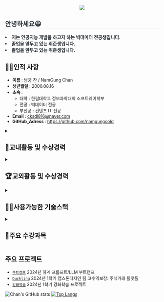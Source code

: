 <div align= "center">
    <img src="https://capsule-render.vercel.app/api?type=waving&color=d77dde&height=180&text=Welcome%20to%20Chan`s%20Github👋&animation=&fontColor=ffffff&fontSize=50" />
    </div>
    <div style="text-align: left;"> 
    <h2 style="border-bottom: 1px solid #d8dee4; color: #282d33;"> 안녕하세요😀 </h2>  
    <div style="font-weight: 700; font-size: 15px; text-align: left; color: #282d33;"> <li> 저는 인공지능 개발을 하고자 하는 빅데이터 전공생입니다.</li><li> 졸업을 앞두고 있는 취준생입니다. <li> 졸업을 앞두고 있는 취준생입니다.</div> 
    </div>
    
    
 
## 🧑‍🎓인적&nbsp;사항
- **이름** : 남궁 찬 / NamGung Chan <br>
- **생년월일** : 2000.08.16<br>
- **소속** : <br>
  - 대학 : 한림대학교 정보과학대학 소프트웨어학부<br>
  - 전공 : 빅데이터 전공 <br>
  - 부전공 : 컨텐츠 IT 전공 <br>
- **Email** : cksdl816@naver.com
- **GitHub_Adress** : https://github.com/namgungcold


<details>
  <summary><h2>🏫교내활동 및 수상경력</h2></summary>
    
## 2019
- 학술동아리 'Multiplex' 부원
- 학술동아리 'Multiplex' 하계 Java 멘토링 멘티 참여
- 축구동아리 'Defy' 부원
- 축구동아리 'Defy' 소프트웨어융합대학 체육대회 축구 준우승🥈
   
## 2022
- 제 4대 빅데이터 학생회 'Ra-On' 대외부장
- 학술동아리 'Multiplex' 회장
- 학술동아리 'Multiplex' 1학기 Python 멘토링 멘티 참여
- 학술동아리 'Multiplex' 하계 방학 딥러닝 멘토링 멘티 참여
- 학술동아리 'Multiplex' 하계 방학 Unity 멘토링 멘티 참여
- 학술동아리 'Multiplex' 소프트웨어융합대학 체육대회 풋살 준우승🥈
- SW중심대학사업단 SW Week [기초 대회(완내스 파이썬)] 참여
- 교내 학술제 - 서공제 'Multiplex' 본선 진출
- 2022년도 1학기 학기우등 (4.24)

## 2023
- 제 5대 빅데이터 학생회 'Re-turn' 학회장
- 학술동아리 'C.愛.랑' 하계 sw워크샵 참여
- 학술동아리 'C.愛.랑' - sheild 팀 멘토링 참여
- SW중심대학사업단 SW Week [한림 AI 경진대회] 참여
- SW중심대학사업단 SW Week [SW Coding Festival] 참여
- Topcit 제 19회 정기평가
- Topcit 제 20회 정기평가

## 2024
- 학술동아리 'Multiplex' 부회장
- Link-3.0 캡스톤 경진대회 참여
- 'Nvidia Jetson Edge GPU를 이용한 인공지능 개발 특강' 참여
</details>

<details>
  <summary><h2>🏆교외활동 및 수상경력</h2></summary>
    
## 2020
- 2020.03.24 ~ 2021.09.29 7사단 3여단 1대대 보병

## 2022
- LG aimers 1기 수료
- SW AI 공동경진대회 장려상🥉

## 2023
- LG aimers 3기 수료
- 2023 Samsung AI Challenge : Camera-Invariant Domain Adaptation 참여

## 2024
- 프롬프트/LLM부트캠프 4위
- kaggle에 도전하기
</details>

<details>
  <summary><h2>👨‍💻사용가능한 기술스택</h2></summary>
    
<p>
<img src="https://img.shields.io/badge/C-A8B9CC?logo=C&logoColor=white"/>
<img src="https://img.shields.io/badge/C++-00599C?logo=cplusplus&logoColor=white"/>
<img src="https://img.shields.io/badge/JAVA-007396?logo=java&logoColor=white"/>
<img src="https://img.shields.io/badge/Python-3776AB?logo=python&logoColor=white"/>
<img src="https://img.shields.io/badge/JavaScript-F7DF1E?logo=javascript&logoColor=white"/>
<img src="https://img.shields.io/badge/Unity-000000?logo=unity&logoColor=white"/>
<img src="https://img.shields.io/badge/Anaconda-44A833?logo=anaconda&logoColor=white"/>
<img src="https://img.shields.io/badge/Jupyter-F37626?logo=jupyter&logoColor=white"/>
<img src="https://img.shields.io/badge/PyTorch-EE4C2C?logo=pytorch&logoColor=white"/>
</p>
</details>

<details>
  <summary><h2>📖주요 수강과목</h2></summary>
    
- 인공지능
- 영상처리와 딥러닝
- 머신러닝
- 텍스트 정보처리
- 알고리즘
- 파이썬 AI프로그래밍 
- 강화학습
- 파이썬 과학프로그래밍 기초
- 선형대수
- 인공지능수학
</details>
      
## 주요 프로젝트
- [`부트캠프`](https://github.com/namgungcold/LLM-Bootcamp-project_4) 2024년 하계 프롬프트/LLM 부트캠프 
- [`Duckling`](https://github.com/high-profit-guaranteed) 2024년 1학기 캡스톤디자인 팀 고수익보장: 주식거래 플랫폼
- [`강화학습`](https://github.com/Reinforcement-Learning-Team-H) 2024년 1학기 강화학습 프로젝트
  
![Chan's GitHub stats](https://github-readme-stats.vercel.app/api?username=namgungcold&show_icons=true&theme=transparent)
[![Top Langs](https://github-readme-stats.vercel.app/api/top-langs/?username=namgungcold&langs_count=10&layout=compact&theme=dark)](https://github.com/jogilsang/jogilsang)﻿
